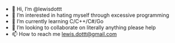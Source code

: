 - 👋 Hi, I’m @lewisdottt
- 👀 I’m interested in hating myself through excessive programming
- 🌱 I’m currently learning C/C++/C#/Go
- 💞️ I’m looking to collaborate on literally anything please help
- 📫 How to reach me lewis.dottt@gmail.com

<!---
lewisdottt/lewisdottt is a ✨ special ✨ repository because its `README.md` (this file) appears on your GitHub profile.
You can click the Preview link to take a look at your changes.
--->
